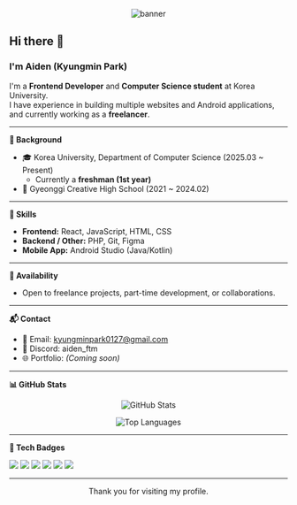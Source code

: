 <p align="center">
  <img src="https://github.com/kyungminpark0127/kyungminpark0127/assets/banner.png" alt="banner" />
</p>

## Hi there 👋
### I'm Aiden (Kyungmin Park)

I'm a **Frontend Developer** and **Computer Science student** at Korea University.  
I have experience in building multiple websites and Android applications,  
and currently working as a **freelancer**.

---

**📘 Background**
- 🎓 Korea University, Department of Computer Science (2025.03 ~ Present)  
  - Currently a **freshman (1st year)**  
- 🏫 Gyeonggi Creative High School (2021 ~ 2024.02)

---

**🔧 Skills**
- **Frontend:** React, JavaScript, HTML, CSS  
- **Backend / Other:** PHP, Git, Figma  
- **Mobile App:** Android Studio (Java/Kotlin)

---

**💼 Availability**
- Open to freelance projects, part-time development, or collaborations.

---

**📬 Contact**
- 📧 Email: kyungminpark0127@gmail.com  
- 💬 Discord: aiden_ftm  
- 🌐 Portfolio: *(Coming soon)*

---

**📊 GitHub Stats**

<p align="center">
  <img src="https://github-readme-stats.vercel.app/api?username=kyungminpark0127&show_icons=true&theme=tokyonight" alt="GitHub Stats" />
</p>

<p align="center">
  <img src="https://github-readme-stats.vercel.app/api/top-langs/?username=kyungminpark0127&layout=compact&theme=tokyonight" alt="Top Languages" />
</p>

---

**🏅 Tech Badges**

<p>
  <img src="https://img.shields.io/badge/React-20232A?style=for-the-badge&logo=react&logoColor=61DAFB" />
  <img src="https://img.shields.io/badge/JavaScript-F7DF1E?style=for-the-badge&logo=javascript&logoColor=black" />
  <img src="https://img.shields.io/badge/HTML5-E34F26?style=for-the-badge&logo=html5&logoColor=white" />
  <img src="https://img.shields.io/badge/CSS3-1572B6?style=for-the-badge&logo=css3&logoColor=white" />
  <img src="https://img.shields.io/badge/PHP-777BB4?style=for-the-badge&logo=php&logoColor=white" />
  <img src="https://img.shields.io/badge/Android-3DDC84?style=for-the-badge&logo=android&logoColor=white" />
</p>

---

<p align="center">Thank you for visiting my profile.</p>
